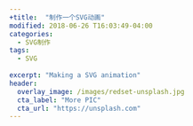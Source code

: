 ```yaml
---
+title:  "制作一个SVG动画"
modified: 2018-06-26 T16:03:49-04:00
categories: 
  - SVG制作
tags:
  - SVG
  
excerpt: "Making a SVG animation"
header:
  overlay_image: /images/redset-unsplash.jpg
  cta_label: "More PIC"
  cta_url: "https://unsplash.com"
---
```

